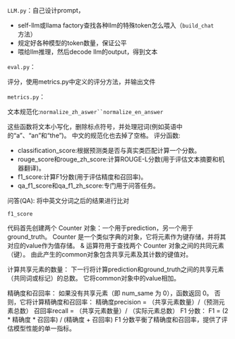 `LLM.py`：自己设计prompt，

- self-llm或llama factory查找各种llm的特殊token怎么喂入（`build_chat`方法）
- 规定好各种模型的token数量，保证公平
- 喂给llm推理，然后decode llm的output，得到文本

`eval.py`：

评分，使用metrics.py中定义的评分方法，并输出文件

`metrics.py`：

文本规范化:`normalize_zh_aswer``normalize_en_answer`

这些函数将文本小写化，删除标点符号，并处理冠词(例如英语中的“a”、“an”和“the”)。
中文的规范化也去掉了空格。
评分函数:

- classification_score:根据预测类是否与真实类匹配计算一个分数。
- rouge_score和rouge_zh_score:计算ROUGE-L分数(用于评估文本摘要和机器翻译)。
-  f1_score:计算F1分数(用于评估精度和召回率)。
- qa_f1_score和qa_f1_zh_score:专门用于问答任务。

问答(QA):
将中英文分词之后的结果进行比对


`f1_score`

代码首先创建两个 Counter 对象：一个用于prediction，另一个用于ground_truth。
Counter 是一个类似字典的对象，它将元素作为键存储，并将其对应的value作为值存储。
& 运算符用于查找两个 Counter 对象之间的共同元素（键）。
由此产生的common对象包含共享元素及其计数的键值对。

计算共享元素的数量：
下一行将计算prediction和ground_truth之间的共享元素（共同词或标记）的总数。
它将common对象中的value相加。

精确度和召回率：
如果没有共享元素（即 num_same 为 0），函数返回 0。
否则，它将计算精确度和召回率：
精确度precision = （共享元素数量）/（预测元素总数）
召回率recall = （共享元素数量）/ （实际元素总数）
F1 分数：
F1 = (2 * 精确度 * 召回率) / (精确度 + 召回率)
F1 分数平衡了精确度和召回率，提供了评估模型性能的单一指标。
